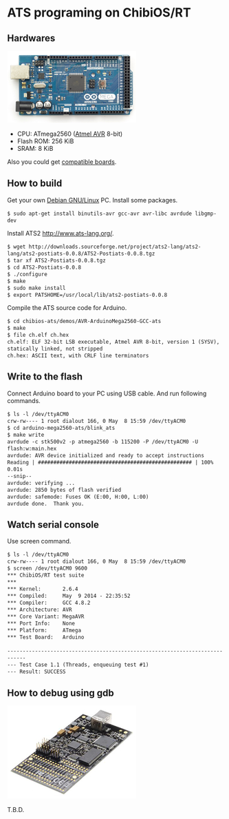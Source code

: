 ATS programing on ChibiOS/RT
============================

## Hardwares

[![](img/ArduinoMega2560_R3.jpg)](http://arduino.cc/en/Main/ArduinoBoardMega2560)

* CPU: ATmega2560 ([Atmel AVR](http://www.atmel.com/products/microcontrollers/avr/) 8-bit)
* Flash ROM: 256 KiB
* SRAM: 8 KiB

Also you could get [compatible boards](http://www.sainsmart.com/sainsmart-mega2560-r3-development-board-compatible-with-arduino-mega2560-r3.html).

## How to build

Get your own [Debian GNU/Linux](https://www.debian.org/) PC.
Install some packages.

```
$ sudo apt-get install binutils-avr gcc-avr avr-libc avrdude libgmp-dev
```

Install ATS2 http://www.ats-lang.org/.

```
$ wget http://downloads.sourceforge.net/project/ats2-lang/ats2-lang/ats2-postiats-0.0.8/ATS2-Postiats-0.0.8.tgz
$ tar xf ATS2-Postiats-0.0.8.tgz
$ cd ATS2-Postiats-0.0.8
$ ./configure
$ make
$ sudo make install
$ export PATSHOME=/usr/local/lib/ats2-postiats-0.0.8
```

Compile the ATS source code for Arduino.

```
$ cd chibios-ats/demos/AVR-ArduinoMega2560-GCC-ats
$ make
$ file ch.elf ch.hex
ch.elf: ELF 32-bit LSB executable, Atmel AVR 8-bit, version 1 (SYSV), statically linked, not stripped
ch.hex: ASCII text, with CRLF line terminators
```

## Write to the flash

Connect Arduino board to your PC using USB cable.
And run following commands.

```
$ ls -l /dev/ttyACM0
crw-rw---- 1 root dialout 166, 0 May  8 15:59 /dev/ttyACM0
$ cd arduino-mega2560-ats/blink_ats
$ make write
avrdude -c stk500v2 -p atmega2560 -b 115200 -P /dev/ttyACM0 -U flash:w:main.hex
avrdude: AVR device initialized and ready to accept instructions
Reading | ################################################## | 100% 0.01s
--snip--
avrdude: verifying ...
avrdude: 2850 bytes of flash verified
avrdude: safemode: Fuses OK (E:00, H:00, L:00)
avrdude done.  Thank you.
```

## Watch serial console

Use screen command.

```
$ ls -l /dev/ttyACM0
crw-rw---- 1 root dialout 166, 0 May  8 15:59 /dev/ttyACM0
$ screen /dev/ttyACM0 9600
*** ChibiOS/RT test suite
***
*** Kernel:       2.6.4
*** Compiled:     May  9 2014 - 22:35:52
*** Compiler:     GCC 4.8.2
*** Architecture: AVR
*** Core Variant: MegaAVR
*** Port Info:    None
*** Platform:     ATmega
*** Test Board:   Arduino

----------------------------------------------------------------------------
--- Test Case 1.1 (Threads, enqueuing test #1)
--- Result: SUCCESS
```

## How to debug using gdb

[![](/img/avr_dragon.jpg)](http://www.atmel.com/tools/avrdragon.aspx)

T.B.D.
